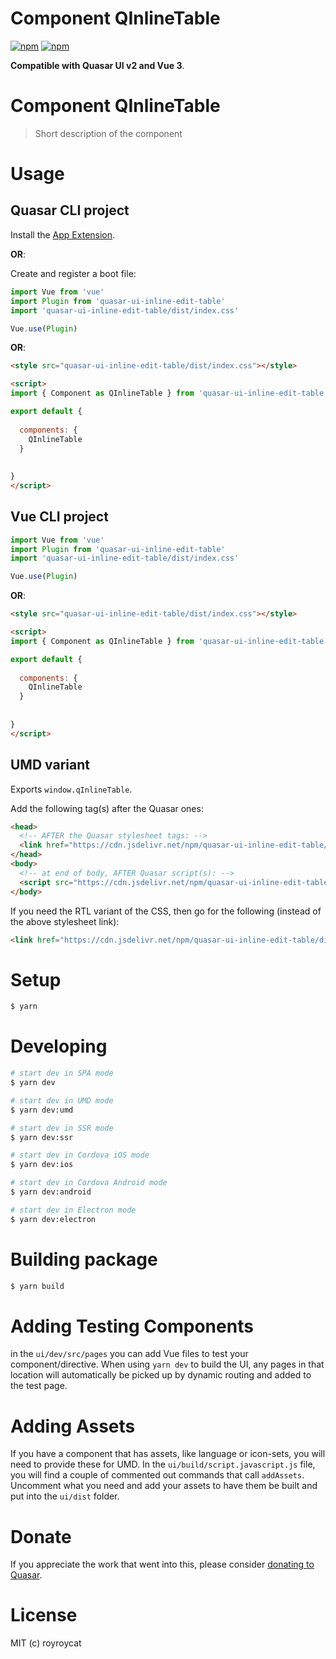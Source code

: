 # Component QInlineTable

[![npm](https://img.shields.io/npm/v/quasar-ui-inline-edit-table.svg?label=quasar-ui-inline-edit-table)](https://www.npmjs.com/package/quasar-ui-inline-edit-table)
[![npm](https://img.shields.io/npm/dt/quasar-ui-inline-edit-table.svg)](https://www.npmjs.com/package/quasar-ui-inline-edit-table)

**Compatible with Quasar UI v2 and Vue 3**.


# Component QInlineTable
> Short description of the component




# Usage

## Quasar CLI project


Install the [App Extension](../app-extension).

**OR**:


Create and register a boot file:

```js
import Vue from 'vue'
import Plugin from 'quasar-ui-inline-edit-table'
import 'quasar-ui-inline-edit-table/dist/index.css'

Vue.use(Plugin)
```

**OR**:

```html
<style src="quasar-ui-inline-edit-table/dist/index.css"></style>

<script>
import { Component as QInlineTable } from 'quasar-ui-inline-edit-table'

export default {
  
  components: {
    QInlineTable
  }
  
  
}
</script>
```

## Vue CLI project

```js
import Vue from 'vue'
import Plugin from 'quasar-ui-inline-edit-table'
import 'quasar-ui-inline-edit-table/dist/index.css'

Vue.use(Plugin)
```

**OR**:

```html
<style src="quasar-ui-inline-edit-table/dist/index.css"></style>

<script>
import { Component as QInlineTable } from 'quasar-ui-inline-edit-table'

export default {
  
  components: {
    QInlineTable
  }
  
  
}
</script>
```

## UMD variant

Exports `window.qInlineTable`.

Add the following tag(s) after the Quasar ones:

```html
<head>
  <!-- AFTER the Quasar stylesheet tags: -->
  <link href="https://cdn.jsdelivr.net/npm/quasar-ui-inline-edit-table/dist/index.min.css" rel="stylesheet" type="text/css">
</head>
<body>
  <!-- at end of body, AFTER Quasar script(s): -->
  <script src="https://cdn.jsdelivr.net/npm/quasar-ui-inline-edit-table/dist/index.umd.min.js"></script>
</body>
```
If you need the RTL variant of the CSS, then go for the following (instead of the above stylesheet link):
```html
<link href="https://cdn.jsdelivr.net/npm/quasar-ui-inline-edit-table/dist/index.rtl.min.css" rel="stylesheet" type="text/css">
```

# Setup
```bash
$ yarn
```

# Developing
```bash
# start dev in SPA mode
$ yarn dev

# start dev in UMD mode
$ yarn dev:umd

# start dev in SSR mode
$ yarn dev:ssr

# start dev in Cordova iOS mode
$ yarn dev:ios

# start dev in Cordova Android mode
$ yarn dev:android

# start dev in Electron mode
$ yarn dev:electron
```

# Building package
```bash
$ yarn build
```

# Adding Testing Components
in the `ui/dev/src/pages` you can add Vue files to test your component/directive. When using `yarn dev` to build the UI, any pages in that location will automatically be picked up by dynamic routing and added to the test page.

# Adding Assets
If you have a component that has assets, like language or icon-sets, you will need to provide these for UMD. In the `ui/build/script.javascript.js` file, you will find a couple of commented out commands that call `addAssets`. Uncomment what you need and add your assets to have them be built and put into the `ui/dist` folder.

# Donate
If you appreciate the work that went into this, please consider [donating to Quasar](https://donate.quasar.dev).

# License
MIT (c) royroycat
